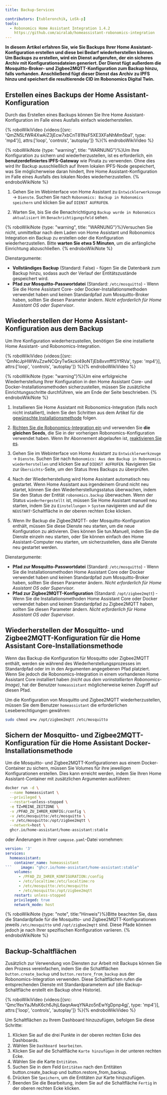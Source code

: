 ```yaml
---
title: Backup-Services

contributors: [tubleronchik, LoSk-p]
tools:
  - Robonomics Home Assistant Integration 1.4.2
    https://github.com/airalab/homeassistant-robonomics-integration
---
```


**In diesem Artikel erfahren Sie, wie Sie Backups Ihrer Home Assistant-Konfiguration erstellen und diese bei Bedarf wiederherstellen können. Um Backups zu erstellen, wird ein Dienst aufgerufen, der ein sicheres Archiv mit Konfigurationsdateien generiert. Der Dienst fügt außerdem die Mosquitto-Broker- und Zigbee2MQTT-Konfiguration zum Backup hinzu, falls vorhanden. Anschließend fügt dieser Dienst das Archiv zu IPFS hinzu und speichert die resultierende CID im Robonomics Digital Twin.**
## Erstellen eines Backups der Home Assistant-Konfiguration

Durch das Erstellen eines Backups können Sie Ihre Home Assistant-Konfiguration im Falle eines Ausfalls einfach wiederherstellen.

{% roboWikiVideo {videos:[{src: 'QmZN5LfWR4XwAiZ3jEcw7xbCnT81NsF5XE3XFaNhMm5ba1', type: 'mp4'}], attrs:['loop', 'controls', 'autoplay']} %}{% endroboWikiVideo %}

{% roboWikiNote {type: "warning", title: "WARNUNG"}%}Um Ihre Konfiguration zu sichern und wiederherzustellen, ist es erforderlich, ein **benutzerdefiniertes IPFS-Gateway** wie Pinata zu verwenden. Ohne dies wird Ihr Backup ausschließlich auf Ihrem lokalen IPFS-Node gespeichert, was Sie möglicherweise daran hindert, Ihre Home Assistant-Konfiguration im Falle eines Ausfalls des lokalen Nodes wiederherzustellen.
{% endroboWikiNote %}

1. Gehen Sie im Webinterface von Home Assistant zu `Entwicklerwerkzeuge` -> `Dienste`. Suchen Sie nach `Robonomics: Backup in Robonomics speichern` und klicken Sie auf `DIENST AUFRUFEN`.

2. Warten Sie, bis Sie die Benachrichtigung `Backup wurde in Robonomics aktualisiert` im `Benachrichtigungsfeld` sehen.

{% roboWikiNote {type: "warning", title: "WARNUNG"}%}Versuchen Sie nicht, unmittelbar nach dem Laden von Home Assistant und Robonomics Integration ein Backup zu erstellen oder die Konfiguration wiederherzustellen. Bitte **warten Sie etwa 5 Minuten**, um die anfängliche Einrichtung abzuschließen. {% endroboWikiNote %}

Dienstargumente:
- **Vollständiges Backup** (Standard: False) - fügen Sie die Datenbank zum Backup hinzu, sodass auch der Verlauf der Entitätszustände gespeichert wird.
- **Pfad zur Mosquitto-Passwortdatei** (Standard: `/etc/mosquitto`) - Wenn Sie die Home Assistant Core- oder Docker-Installationsmethoden verwendet haben und keinen Standardpfad zum Mosquitto-Broker haben, sollten Sie diesen Parameter ändern. *Nicht erforderlich für Home Assistant OS oder Supervisor*.

## Wiederherstellen der Home Assistant-Konfiguration aus dem Backup

Um Ihre Konfiguration wiederherzustellen, benötigen Sie eine installierte Home Assistant- und Robonomics-Integration.

{% roboWikiVideo {videos:[{src: 'QmNcJpHWWuZzwNCQryTw5kcki49oNTjEb8xvnfffSYfRVa', type: 'mp4'}], attrs:['loop', 'controls', 'autoplay']} %}{% endroboWikiVideo %}

{% roboWikiNote {type: "warning"}%}Um eine erfolgreiche Wiederherstellung Ihrer Konfiguration in den Home Assistant Core- und Docker-Installationsmethoden sicherzustellen, müssen Sie zusätzliche Einrichtungsschritte durchführen, wie am Ende der Seite beschrieben.
{% endroboWikiNote %}

1. Installieren Sie Home Assistant mit Robonomics-Integration (falls noch nicht installiert), indem Sie den Schritten aus dem Artikel für die [gewünschte Installationsmethode](https://wiki.robonomics.network/docs/robonomics-smart-home-overview/#start-here-your-smart-home) folgen.

2. [Richten Sie die Robonomics-Integration ein](https://wiki.robonomics.network/docs/robonomics-hass-integration) und verwenden Sie **die gleichen Seeds**, die Sie in der vorherigen Robonomics-Konfiguration verwendet haben. Wenn Ihr Abonnement abgelaufen ist, [reaktivieren Sie es](https://wiki.robonomics.network/docs/sub-activate).

3. Gehen Sie im Webinterface von Home Assistant zu `Entwicklerwerkzeuge` -> `Dienste`. Suchen Sie nach `Robonomics: Aus dem Backup in Robonomics wiederherstellen` und klicken Sie auf `DIENST AUFRUFEN`. Navigieren Sie zur `Übersichts`-Seite, um den Status Ihres Backups zu überprüfen.

4. Nach der Wiederherstellung wird Home Assistant automatisch neu gestartet. Wenn Home Assistant aus irgendeinem Grund nicht neu startet, können Sie den Wiederherstellungsstatus überwachen, indem Sie den Status der Entität `robonomics.backup` überwachen. Wenn der Status `wiederhergestellt` ist, müssen Sie Home Assistant manuell neu starten, indem Sie zu `Einstellungen` > `System` navigieren und auf die `NEUSTART`-Schaltfläche in der oberen rechten Ecke klicken.

5. Wenn Ihr Backup die Zigbee2MQTT- oder Mosquitto-Konfiguration enthält, müssen Sie diese Dienste neu starten, um die neue Konfiguration zu aktivieren. Dies können Sie tun.Manuell, indem Sie die Dienste einzeln neu starten, oder Sie können einfach den Home Assistant-Computer neu starten, um sicherzustellen, dass alle Dienste neu gestartet werden.

Dienstargumente:
- **Pfad zur Mosquitto-Passwortdatei** (Standard: `/etc/mosquitto`) - Wenn Sie die Installationsmethoden Home Assistant Core oder Docker verwendet haben und keinen Standardpfad zum Mosquitto-Broker haben, sollten Sie diesen Parameter ändern. *Nicht erforderlich für Home Assistant OS oder Supervisor*.
- **Pfad zur Zigbee2MQTT-Konfiguration** (Standard: `/opt/zigbee2mqtt`) - Wenn Sie die Installationsmethoden Home Assistant Core oder Docker verwendet haben und keinen Standardpfad zu Zigbee2MQTT haben, sollten Sie diesen Parameter ändern. *Nicht erforderlich für Home Assistant OS oder Supervisor*.

## Wiederherstellen der Mosquitto- und Zigbee2MQTT-Konfiguration für die Home Assistant Core-Installationsmethode

Wenn das Backup die Konfiguration für Mosquitto oder Zigbee2MQTT enthält, werden sie während des Wiederherstellungsprozesses im Standardpfad oder im in den Argumenten angegebenen Pfad platziert. Wenn Sie jedoch die Robonomics-Integration in einem vorhandenen Home Assistant Core installiert haben *(nicht aus dem vorinstallierten Robonomics-Image)*, hat der Benutzer `homeassistant` möglicherweise keinen Zugriff auf diesen Pfad.

Um die Konfiguration von Mosquitto und Zigbee2MQTT wiederherzustellen, müssen Sie dem Benutzer `homeassistant` die erforderlichen Leseberechtigungen gewähren:

```bash
sudo chmod a+w /opt/zigbee2mqtt /etc/mosquitto
```

## Sichern der Mosquitto- und Zigbee2MQTT-Konfiguration für die Home Assistant Docker-Installationsmethode

Um die Mosquitto- und Zigbee2MQTT-Konfigurationen aus einem Docker-Container zu sichern, müssen Sie Volumes für ihre jeweiligen Konfigurationen erstellen. Dies kann erreicht werden, indem Sie Ihren Home Assistant-Container mit zusätzlichen Argumenten ausführen:

```bash
docker run -d \
  --name homeassistant \
  --privileged \
  --restart=unless-stopped \
  -e TZ=MEINE_ZEITZONE \
  -v /PFAD_ZU_IHRER_KONFIG:/config \
  -v /etc/mosquitto:/etc/mosquitto \
  -v /etc/mosquitto:/opt/zigbee2mqtt \
  --network=host \
  ghcr.io/home-assistant/home-assistant:stable
```

oder Änderungen in Ihrer `compose.yaml`-Datei vornehmen:

```yaml
version: '3'
services:
  homeassistant:
    container_name: homeassistant
```    image: "ghcr.io/home-assistant/home-assistant:stable"
    volumes:
      - /PFAD_ZU_IHRER_KONFIGURATION:/config
      - /etc/localtime:/etc/localtime:ro
      - /etc/mosquitto:/etc/mosquitto
      - /etc/mosquitto:/opt/zigbee2mqtt
    restart: unless-stopped
    privileged: true
    network_mode: host
```

{% roboWikiNote {type: "note", title:"Hinweis"}%}Bitte beachten Sie, dass die Standardpfade für die Mosquitto- und Zigbee2MQTT-Konfigurationen jeweils `/etc/mosquitto` und `/opt/zigbee2mqtt` sind. Diese Pfade können jedoch je nach Ihrer spezifischen Konfiguration variieren.
{% endroboWikiNote %}

## Backup-Schaltflächen

Zusätzlich zur Verwendung von Diensten zur Arbeit mit Backups können Sie den Prozess vereinfachen, indem Sie die Schaltflächen `button.create_backup` und `button.restore_from_backup` aus der Robonomics-Integration verwenden. Diese Schaltflächen rufen die entsprechenden Dienste mit Standardparametern auf (die Backup-Schaltfläche erstellt ein Backup ohne Historie).

{% roboWikiVideo {videos:[{src: 'Qmc1fexYaJMsK6ch6JhjL6aqnAwqYNAzo5nEwYgDpnp4gj', type: 'mp4'}], attrs:['loop', 'controls', 'autoplay']} %}{% endroboWikiVideo %}

Um Schaltflächen zu Ihrem Dashboard hinzuzufügen, befolgen Sie diese Schritte:

1. Klicken Sie auf die drei Punkte in der oberen rechten Ecke des Dashboards.
2. Wählen Sie `Dashboard bearbeiten`.
3. Klicken Sie auf die Schaltfläche `Karte hinzufügen` in der unteren rechten Ecke.
4. Wählen Sie die Karte `Entitäten`.
5. Suchen Sie in dem Feld `Entitäten` nach den Entitäten button.create_backup und button.restore_from_backup.
6. Drücken Sie `Speichern`, um die Entitäten zur Karte hinzuzufügen.
7. Beenden Sie die Bearbeitung, indem Sie auf die Schaltfläche `Fertig` in der oberen rechten Ecke klicken.